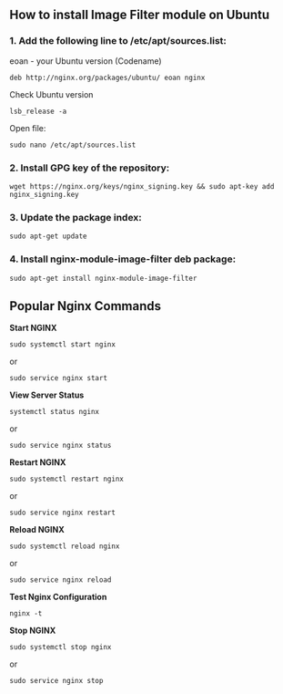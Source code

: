 ## How to install Image Filter module on Ubuntu

### 1. Add the following line to /etc/apt/sources.list:

eoan - your Ubuntu version (Codename)
```
deb http://nginx.org/packages/ubuntu/ eoan nginx
```

Check Ubuntu version
```
lsb_release -a
```

Open file:
```
sudo nano /etc/apt/sources.list
```

### 2. Install GPG key of the repository:
```
wget https://nginx.org/keys/nginx_signing.key && sudo apt-key add nginx_signing.key
```

### 3. Update the package index:
```
sudo apt-get update
```

### 4. Install nginx-module-image-filter deb package:
```
sudo apt-get install nginx-module-image-filter
```

## Popular Nginx Commands

**Start NGINX**
```
sudo systemctl start nginx
```

or 
```
sudo service nginx start 
```

**View Server Status**
```
systemctl status nginx
```

or 
```
sudo service nginx status
```

**Restart NGINX**
```
sudo systemctl restart nginx
```

or
```
sudo service nginx restart
```

**Reload NGINX**
```
sudo systemctl reload nginx
```

or
```
sudo service nginx reload
```

**Test Nginx Configuration**
```
nginx -t
```

**Stop NGINX**
```
sudo systemctl stop nginx
```

or
```
sudo service nginx stop
```
